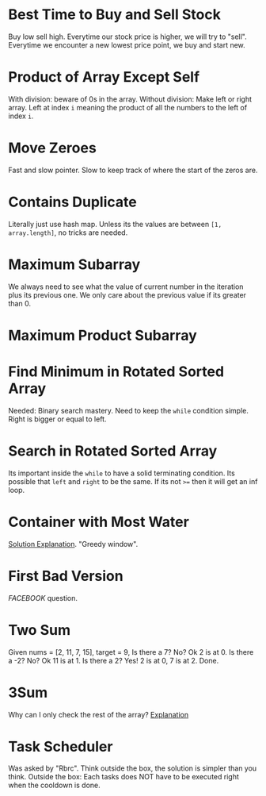 # Best Time to Buy and Sell Stock
Buy low sell high.
Everytime our stock price is higher, we will try to "sell".
Everytime we encounter a new lowest price point, we buy and start new.

# Product of Array Except Self
With division: beware of 0s in the array.
Without division: Make left or right array. Left at index `i` meaning the product of all the numbers to the left of index `i`.

# Move Zeroes
Fast and slow pointer. Slow to keep track of where the start of the zeros are.

# Contains Duplicate
Literally just use hash map. Unless its the values are between `[1, array.length]`, no tricks are needed.

# Maximum Subarray
We always need to see what the value of current number in the iteration plus its previous one.
We only care about the previous value if its greater than 0.

# Maximum Product Subarray

# Find Minimum in Rotated Sorted Array
Needed: Binary search mastery.
Need to keep the `while` condition simple. Right is bigger or equal to left.

# Search in Rotated Sorted Array
Its important inside the `while` to have a solid terminating condition.
Its possible that `left` and `right` to be the same. If its not `>=` then it will get an inf loop.

# Container with Most Water
[Solution Explanation](https://leetcode.com/problems/container-with-most-water/discuss/6099/yet-another-way-to-see-what-happens-in-the-on-algorithm).
"Greedy window".

# First Bad Version
*FACEBOOK* question.

# Two Sum
Given nums = [2, 11, 7, 15], target = 9,
Is there a 7? No? Ok 2 is at 0.
Is there a -2? No? Ok 11 is at 1.
Is there a 2? Yes! 2 is at 0, 7 is at 2. Done.

# 3Sum
Why can I only check the rest of the array?
[Explanation](https://leetcode.com/problems/3sum/discuss/232712/Best-Python-Solution-(Explained))

# Task Scheduler
Was asked by "Rbrc".
Think outside the box, the solution is simpler than you think.
Outside the box: Each tasks does NOT have to be executed right when the cooldown is done.
